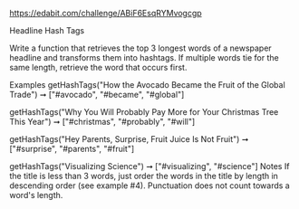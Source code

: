 https://edabit.com/challenge/ABiF6EsqRYMvogcgp

Headline Hash Tags

Write a function that retrieves the top 3 longest words of a newspaper headline and transforms them into hashtags. If multiple words tie for the same length, retrieve the word that occurs first.

Examples
getHashTags("How the Avocado Became the Fruit of the Global Trade")
➞ ["#avocado", "#became", "#global"]

getHashTags("Why You Will Probably Pay More for Your Christmas Tree This Year")
➞ ["#christmas", "#probably", "#will"]

getHashTags("Hey Parents, Surprise, Fruit Juice Is Not Fruit")
➞ ["#surprise", "#parents", "#fruit"]

getHashTags("Visualizing Science")
➞ ["#visualizing", "#science"]
Notes
If the title is less than 3 words, just order the words in the title by length in descending order (see example #4).
Punctuation does not count towards a word's length.